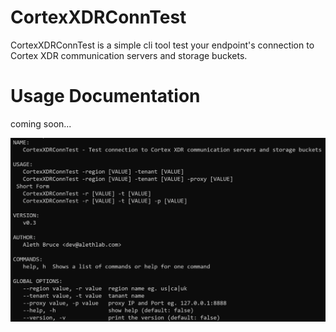 # CortexXDRConnTest

CortexXDRConnTest is a simple cli tool test your endpoint's connection to Cortex XDR communication servers and storage buckets. 

# Usage Documentation

coming soon...

<img src="./images/readme/help.png" alt="cli help" style="zoom:50%;" />